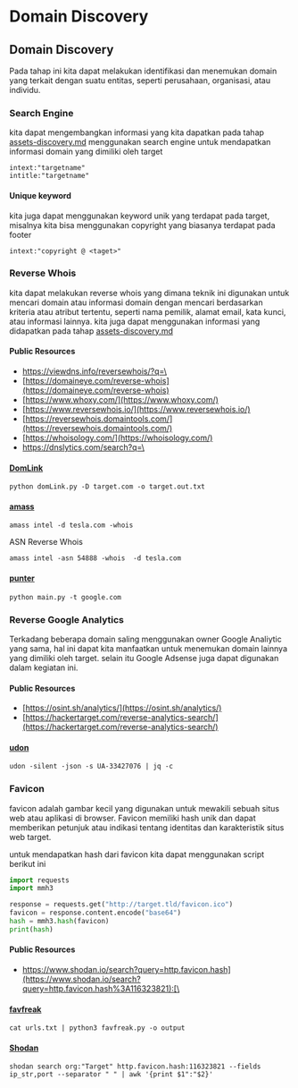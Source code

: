 # Domain Discovery

## Domain Discovery

Pada tahap ini kita dapat melakukan identifikasi dan menemukan domain yang terkait dengan suatu entitas, seperti perusahaan, organisasi, atau individu.

### Search Engine

kita dapat mengembangkan informasi yang kita dapatkan pada tahap [assets-discovery.md](assets-discovery.md "mention")  menggunakan search engine untuk mendapatkan informasi domain yang dimiliki oleh target

```
intext:"targetname"
intitle:"targetname"
```

#### Unique keyword

kita juga dapat menggunakan keyword unik yang terdapat pada target, misalnya kita bisa menggunakan copyright yang biasanya terdapat pada footer

```
intext:"copyright @ <taget>"
```

### Reverse Whois&#x20;

kita dapat melakukan reverse whois yang dimana teknik ini digunakan untuk mencari domain atau informasi domain dengan mencari berdasarkan kriteria atau atribut tertentu, seperti nama pemilik, alamat email, kata kunci, atau informasi lainnya. kita juga dapat menggunakan informasi yang didapatkan pada tahap [assets-discovery.md](assets-discovery.md "mention")

#### Public Resources

* [https://viewdns.info/reversewhois/?q=\<target>](https://viewdns.info/reversewhois/?q=%3Ctarget%3E)
* [https://domaineye.com/reverse-whois](https://domaineye.com/reverse-whois)
* [https://www.whoxy.com/](https://www.whoxy.com/)
* [https://www.reversewhois.io/](https://www.reversewhois.io/)
* [https://reversewhois.domaintools.com/](https://reversewhois.domaintools.com/)
* [https://whoisology.com/](https://whoisology.com/)
* [https://dnslytics.com/search?q=\<target>](https://dnslytics.com/search?q=%3Ctarget%3E)

#### [DomLink](https://github.com/vysecurity/DomLink)

```
python domLink.py -D target.com -o target.out.txt
```

#### [amass](https://github.com/owasp-amass/amass)

```
amass intel -d tesla.com -whois
```

ASN Reverse Whois

```
amass intel -asn 54888 -whois  -d tesla.com
```

#### [punter](https://github.com/nethunteros/punter)

```
python main.py -t google.com
```

### Reverse Google Analytics

Terkadang beberapa domain saling menggunakan owner Google Analiytic yang sama, hal ini dapat kita manfaatkan untuk menemukan domain lainnya yang dimiliki oleh target. selain itu Google Adsense juga dapat digunakan dalam kegiatan ini.

#### Public Resources

* [https://osint.sh/analytics/](https://osint.sh/analytics/)
* [https://hackertarget.com/reverse-analytics-search/](https://hackertarget.com/reverse-analytics-search/)

#### [udon](https://github.com/dhn/udon)

```
udon -silent -json -s UA-33427076 | jq -c
```

### Favicon

favicon adalah gambar kecil yang digunakan untuk mewakili sebuah situs web atau aplikasi di browser. Favicon memiliki hash unik dan dapat memberikan petunjuk atau indikasi tentang identitas dan karakteristik situs web target. &#x20;

untuk mendapatkan hash dari favicon kita dapat menggunakan script berikut ini&#x20;

```python
import requests
import mmh3

response = requests.get("http://target.tld/favicon.ico")
favicon = response.content.encode("base64")
hash = mmh3.hash(favicon)
print(hash)
```

#### Public Resources

* [https://www.shodan.io/search?query=http.favicon.hash](https://www.shodan.io/search?query=http.favicon.hash%3A116323821):[\<hash>](https://www.shodan.io/search?query=)

#### [favfreak](http://localhost:5000/s/aq0Im6nGlIt1tgViGqFC/page)

```
cat urls.txt | python3 favfreak.py -o output
```

#### [Shodan](https://help.shodan.io/command-line-interface/0-installation)

```
shodan search org:"Target" http.favicon.hash:116323821 --fields ip_str,port --separator " " | awk '{print $1":"$2}'
```
